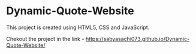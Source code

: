 # Dynamic-Quote-Website

This project is created using HTML5, CSS and JavaScript.

Chekout the project in the link - https://sabyasachi073.github.io/Dynamic-Quote-Website/
